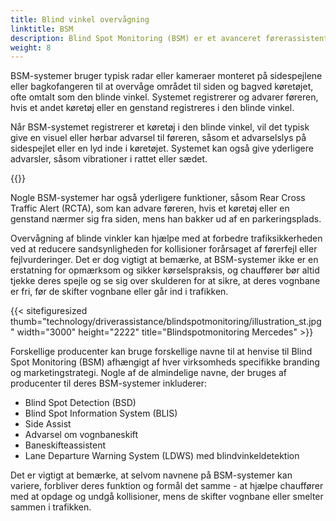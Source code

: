```yaml
---
title: Blind vinkel overvågning
linktitle: BSM
description: Blind Spot Monitoring (BSM) er et avanceret førerassistentsystem designet til at hjælpe bilister med at opdage og undgå kollisioner, mens de skifter vognbane eller kører ind i trafikken.
weight: 8
---
```

<!-- markdownlint-disable MD033 -->
BSM-systemer bruger typisk radar eller kameraer monteret på sidespejlene eller bagkofangeren til at overvåge området til siden og bagved køretøjet, ofte omtalt som den blinde vinkel. Systemet registrerer og advarer føreren, hvis et andet køretøj eller en genstand registreres i den blinde vinkel.

Når BSM-systemet registrerer et køretøj i den blinde vinkel, vil det typisk give en visuel eller hørbar advarsel til føreren, såsom et advarselslys på sidespejlet eller en lyd inde i køretøjet. Systemet kan også give yderligere advarsler, såsom vibrationer i rattet eller sædet.

{{<evkxdisplayaddarticle />}}

Nogle BSM-systemer har også yderligere funktioner, såsom Rear Cross Traffic Alert (RCTA), som kan advare føreren, hvis et køretøj eller en genstand nærmer sig fra siden, mens han bakker ud af en parkeringsplads.

Overvågning af blinde vinkler kan hjælpe med at forbedre trafiksikkerheden ved at reducere sandsynligheden for kollisioner forårsaget af førerfejl eller fejlvurderinger. Det er dog vigtigt at bemærke, at BSM-systemer ikke er en erstatning for opmærksom og sikker kørselspraksis, og chauffører bør altid tjekke deres spejle og se sig over skulderen for at sikre, at deres vognbane er fri, før de skifter vognbane eller går ind i trafikken.

{{< sitefiguresized thumb="technology/driverassistance/blindspotmonitoring/illustration_st.jpg" width="3000" height="2222" title="Blindspotmonitoring Mercedes" >}}

Forskellige producenter kan bruge forskellige navne til at henvise til Blind Spot Monitoring (BSM) afhængigt af hver virksomheds specifikke branding og marketingstrategi. Nogle af de almindelige navne, der bruges af producenter til deres BSM-systemer inkluderer:

- Blind Spot Detection (BSD)
- Blind Spot Information System (BLIS)
- Side Assist
- Advarsel om vognbaneskift
- Baneskifteassistent
- Lane Departure Warning System (LDWS) med blindvinkeldetektion

Det er vigtigt at bemærke, at selvom navnene på BSM-systemer kan variere, forbliver deres funktion og formål det samme - at hjælpe chauffører med at opdage og undgå kollisioner, mens de skifter vognbane eller smelter sammen i trafikken.
